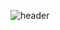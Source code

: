 ![header](https://capsule-render.vercel.app/api?type=Venom&color=red&height=200&section=header&text=Kim%20Ki%20Ju&fontSize=60)

